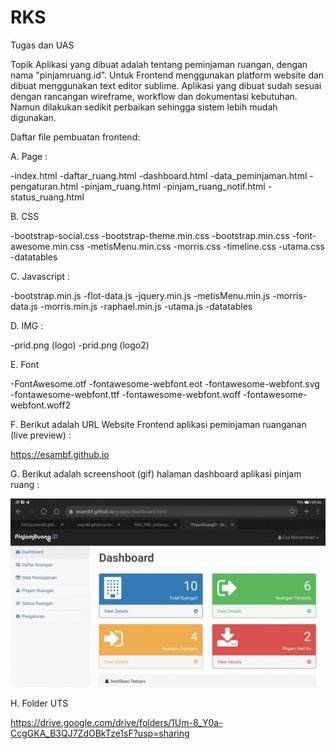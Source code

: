 # RKS
Tugas dan UAS

Topik Aplikasi yang dibuat adalah tentang peminjaman ruangan, dengan nama "pinjamruang.id". 
Untuk Frontend menggunakan platform website dan dibuat menggunakan text editor sublime. 
Aplikasi yang dibuat sudah sesuai dengan rancangan wireframe, workflow dan dokumentasi kebutuhan. Namun dilakukan sedikit perbaikan sehingga sistem lebih mudah digunakan. 

Daftar file pembuatan frontend:

A. Page :

-index.html
-daftar_ruang.html
-dashboard.html
-data_peminjaman.html
-pengaturan.html
-pinjam_ruang.html
-pinjam_ruang_notif.html
-status_ruang.html


B. CSS

-bootstrap-social.css
-bootstrap-theme.min.css
-bootstrap.min.css
-font-awesome.min.css
-metisMenu.min.css
-morris.css
-timeline.css
-utama.css
-datatables

    
C. Javascript :

-bootstrap.min.js
-flot-data.js
-jquery.min.js
-metisMenu.min.js
-morris-data.js
-morris.min.js
-raphael.min.js
-utama.js
-datatables   


D. IMG :

-prid.png (logo) 
-prid.png (logo2) 


E. Font

-FontAwesome.otf
-fontawesome-webfont.eot
-fontawesome-webfont.svg
-fontawesome-webfont.ttf
-fontawesome-webfont.woff
-fontawesome-webfont.woff2
    
    
F. Berikut adalah URL Website Frontend aplikasi peminjaman ruanganan (live preview) :

https://esambf.github.io


G. Berikut adalah screenshoot (gif) halaman dashboard aplikasi pinjam ruang :

![ezgif com-gif-maker](https://github.com/esambf/esambf.github.io/blob/master/img/ezgif-7-1a8efcf0a9e0.gif)

H. Folder UTS

https://drive.google.com/drive/folders/1Um-8_Y0a-CcgGKA_B3QJ7ZdOBkTze1sF?usp=sharing
